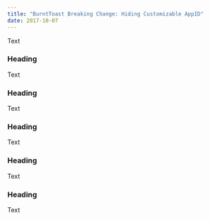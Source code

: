 ```yaml
---
title: "BurntToast Breaking Change: Hiding Customizable AppID"
date: 2017-10-07
---
```


Text

### Heading 

Text

### Heading 

Text

### Heading 

Text

### Heading 

Text

### Heading 

Text
